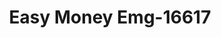 ---
f_zip-code: 71118
f_state-code: LA
title: Easy Money Emg-16617
f_phone: 318-687-7503
f_city-only: Shreveport
f_address: 9041 Jewella Ave Shreveport
f_location-unique-id: '16617'
slug: easy-money-emg-16617
updated-on: '2024-05-30T13:46:58.046Z'
created-on: '2024-05-30T13:36:59.803Z'
published-on: '2024-05-30T13:54:32.469Z'
f_city-state: cms/city/shreveport-la.md
f_company: cms/company/easy-money-emg.md
f_state: cms/state/louisiana.md
layout: '[payday-loan].html'
tags: payday-loan
---
